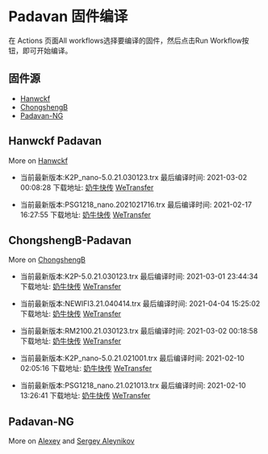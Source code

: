 # Padavan 固件编译
在 Actions 页面All workflows选择要编译的固件，然后点击Run Workflow按钮，即可开始编译。
## 固件源

- [Hanwckf](#Hanwckf-Padavan)
- [ChongshengB](#ChongshengB-Padavan)
- [Padavan-NG](#Padavan-NG)

## Hanwckf Padavan
More on [Hanwckf](https://github.com/hanwckf/rt-n56u/)

* 当前最新版本:K2P_nano-5.0.21.030123.trx  最后编译时间: 2021-03-02 00:08:28  下载地址: [奶牛快传](https://cowtransfer.com/s/3e133cc3a6dc41)  [WeTransfer](https://we.tl/t-cQZdNRNJwA)

* 当前最新版本:PSG1218_nano.2021021716.trx  最后编译时间: 2021-02-17 16:27:55  下载地址: [奶牛快传](https://cowtransfer.com/s/0ea2592cc4214a)  [WeTransfer](https://we.tl/t-tsag85Vpt7)


















## ChongshengB-Padavan
More on [ChongshengB](https://github.com/chongshengB/rt-n56u)



* 当前最新版本:K2P-5.0.21.030123.trx  最后编译时间: 2021-03-01 23:44:34  下载地址: [奶牛快传](https://cowtransfer.com/s/1a1b12294ba049)  [WeTransfer](https://we.tl/t-MIGCV5npmy)

* 当前最新版本:NEWIFI3.21.040414.trx  最后编译时间: 2021-04-04 15:25:02  下载地址: [奶牛快传](https://cowtransfer.com/s/a10c8f7e02a540)  [WeTransfer](https://we.tl/t-aqorow69O8)

* 当前最新版本:RM2100.21.030123.trx  最后编译时间: 2021-03-02 00:18:58  下载地址: [奶牛快传](https://cowtransfer.com/s/0484823fefb44c)  [WeTransfer](https://we.tl/t-0XT1Q4DAic)

* 当前最新版本:K2P_nano-5.0.21.021001.trx  最后编译时间: 2021-02-10 02:05:16  下载地址: [奶牛快传](https://cowtransfer.com/s/e9d11b47439048)  [WeTransfer](https://we.tl/t-LVAcqgYTaI)

* 当前最新版本:PSG1218_nano.21.021013.trx  最后编译时间: 2021-02-10 13:26:41  下载地址: [奶牛快传](https://cowtransfer.com/s/dce96ef77ffd4e)  [WeTransfer](https://we.tl/t-QAX47R0afI)













## Padavan-NG
More on [Alexey](https://gitlab.com/dm38/padavan-ng) and [Sergey Aleynikov](https://github.com/dur-randir/padavan-ng)

